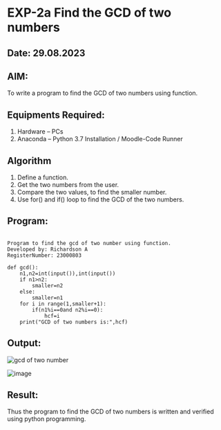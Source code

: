 # EXP-2a Find the GCD of two numbers
## Date: 29.08.2023
## AIM:
To write a program to find the GCD of two numbers using function.

## Equipments Required:
1. Hardware – PCs
2. Anaconda – Python 3.7 Installation / Moodle-Code Runner

## Algorithm
1. Define a function.
2. Get the two numbers from the user.
3. Compare the two values, to find the smaller number.
4. Use for() and if() loop to find the GCD of the two numbers.

## Program:
```

Program to find the gcd of two number using function.
Developed by: Richardson A
RegisterNumber: 23000803

def gcd():
    n1,n2=int(input()),int(input())
    if n1>n2:
        smaller=n2
    else:
        smaller=n1
    for i in range(1,smaller+1):
        if(n1%i==0and n2%i==0):
            hcf=i
    print("GCD of two numbers is:",hcf)

```

## Output:
![gcd of two number](gcd.png)

![image](https://github.com/Richard01072002/GCD-of-two-numbers/assets/141472248/f7fe59fc-a691-4397-9ba1-64037dfc338e)

## Result:
Thus the program to find the GCD of two numbers is written and verified using python programming.

